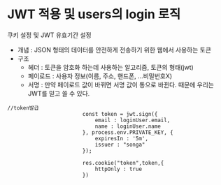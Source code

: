 # JWT 적용 및 users의 login 로직
쿠키 설정 및 JWT 유효기간 설정
- 개념 : JSON 형태의 데이터를 안전하게 전송하기 위한 웹에서 사용하는 토큰
- 구조
  - 헤더 : 토큰을 암호화 하는데 사용하는 알고리즘, 토큰의 형태(jwt)
  - 페이로드 : 사용자 정보(이름, 주소, 핸드폰, …비밀번호X)
  - 서명 : 만약 페이로드 값이 바뀌면 서명 값이 통으로 바뀐다. 때문에 우리는 JWT를 믿고 쓸 수 있다.
```
//token발급
                        const token = jwt.sign({
                            email : loginUser.email,
                            name : loginUser.name
                        }, process.env.PRIVATE_KEY, {
                            expiresIn : '5m',
                            issuer : "songa"
                        });

                        res.cookie("token",token,{
                            httpOnly : true
                        })
```
